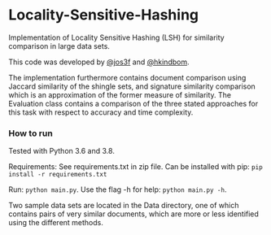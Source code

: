 # Locality-Sensitive-Hashing
Implementation of Locality Sensitive Hashing (LSH) for similarity comparison in large data sets.

This code was developed by [@jos3f](https://github.com/hkindbom/ID2222-Data-Mining) and  [@hkindbom](https://github.com/hkindbom). 

The implementation furthermore contains document comparison using Jaccard similarity of the shingle sets, and signature similarity comparison which is an approximation of the former measure of similarity. The Evaluation class contains a comparison of the three stated approaches for this task with respect to accuracy and time complexity. 

### How to run

Tested with Python 3.6 and 3.8. 

Requirements: See requirements.txt in zip file. Can be installed with pip: `pip install -r requirements.txt`

Run: `python main.py`. Use the flag -h for help: `python main.py -h`.  

Two sample data sets are located in the Data directory, one of which contains pairs of very similar documents, which are more or less identified using the different methods.

   